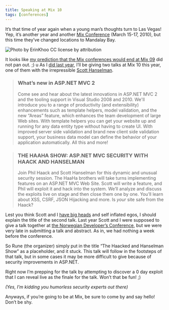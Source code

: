 ```yaml
---
title: Speaking at Mix 10
tags: [conferences]
---
```


It’s that time of year again when a young man’s thoughts turn to Las Vegas! Yep, it’s another year and another [Mix Conference](http://web.archive.org/web/20100131040124/http://live.visitmix.com/) (March 15-17, 2010), but this time they’ve changed locations to Mandalay Bay.

![Photo by ErinKhoo CC license by attribution](https://user-images.githubusercontent.com/19977/50267678-e7e8e880-03dc-11e9-9a6c-321b18e59176.png)

It looks like [my prediction that the Mix conferences would end at Mix 09](https://haacked.com/archive/2006/09/21/The_Mix_Conferences_Will_End_With_09.aspx") did not pan out. ;)
u
As I [did last year](https://haacked.com/archive/2009/03/01/speaking-at-mix09.aspx), I’ll be giving two talks at Mix 10 this year, one of them with the irrepressible [Scott Hanselman](https://hanselman.com/).

> ### What’s new in ASP.NET MVC 2
> Come see and hear about the latest innovations in ASP.NET MVC 2 and the tooling support in Visual Studio 2008 and 2010. We'll introduce you to a range of productivity (and extensibility) enhancements such as template helpers, model validation, and the new “Areas” feature, which enhances the team development of large Web sites. With template helpers you can get your website up and running for any data entity type without having to create UI. With improved server side validation and brand new client side validation support, your business data model can define the behavior of your application automatically. All this and more!

> ### THE HAAHA SHOW: ASP.NET MVC SECURITY WITH HAACK AND HANSELMAN
> Join Phil Haack and Scott Hanselman for this dynamic and unusual security session. The HaaHa brothers will take turns implementing features on an ASP.NET MVC Web Site. Scott will write a feature, and Phil will exploit it and hack into the system. We’ll analyze and discuss the exploits live on stage and then close them one by one. You’ll learn about XSS, CSRF, JSON Hijacking and more. Is *your* site safe from the Haack?

Lest you think Scott and I [have big heads](http://twitpic.com/1zt30) and self inflated egos, I should explain the title of the second talk. Last year Scott and I were supposed to give a talk together at [the Norwegian Developer’s Conference](https://haacked.com/archive/2009/06/28/ndc2009-trip-report.aspx), but we were very late in submitting a talk and abstract. As in, we had nothing a week before the conference.

So Rune (the organizer) simply put in the title “The Haacked and Hanselman Show” as a placeholder, and it stuck. This talk will follow in the footsteps of that talk, but in some cases it may be more difficult to give because of security improvements in ASP.NET.

Right now I’m prepping for the talk by attempting to discover a 0 day exploit that I can reveal live as the finale for the talk. Won’t that be fun! ;)

_(Yes, I’m kidding you humorless security experts out there)_

Anyways, if you’re going to be at Mix, be sure to come by and say hello! Don’t be shy.